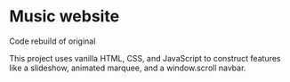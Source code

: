 # Music website 
Code rebuild of original


This project uses vanilla HTML, CSS, and JavaScript to construct features like a slideshow, animated marquee, and a window.scroll navbar.
